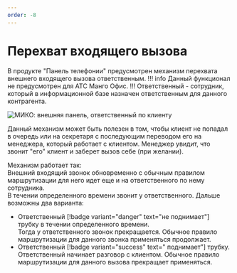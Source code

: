 ```yaml
---
order: -8
---
```


# Перехват входящего вызова
В продукте "Панель телефонии" предусмотрен механизм перехвата внешнего входящего вызова ответственным.
!!! info
Данный функционал не предусмотрен для АТС Манго Офис.
!!!
Ответственный - сотрудник, который в информационной базе назначен ответственным для данного контрагента. 

<img class="miko-shadow img-zoomable"  
    src="/assets/panel/call-pickup/cti_perehv_1.png"
    data-original="/assets/panel/call-pickup/cti_perehv_1.png"
    srcset="/assets/panel/call-pickup/cti_perehv_1_prev.png 1x, /assets/panel/call-pickup/cti_perehv_1.png 2x" 
    alt="МИКО: внешняя панель, ответственный по клиенту"
/> 

Данный механизм может быть полезен в том, чтобы клиент не попадал в очередь или на секретаря с последующим переводом его на менеджера, который работает с клиентом. Менеджер увидит, что звонит "его" клиент и заберет вызов себе (при желании).  

Механизм работает так:  
Внешний входящий звонок обновременно с обычным правилом маршрутизации для него идет еще и на ответственного по нему сотрудника.  
В течении определенного времени звонит у ответственного. Дальше возможны два варианта: 
- Ответственный [!badge variant="danger" text="не поднимает"] трубку в течении определенного времени.  
Тогда у ответственного звонок прекращается. Обычное правило маршрутизации для данного звонка применяться продолжает. 
- Ответственный [!badge variant="success" text=" поднимает"] трубку.  
Ответственный начинает разговор с клиентом. Обычное правило маршрутизации для данного вызова прекращает применяться.